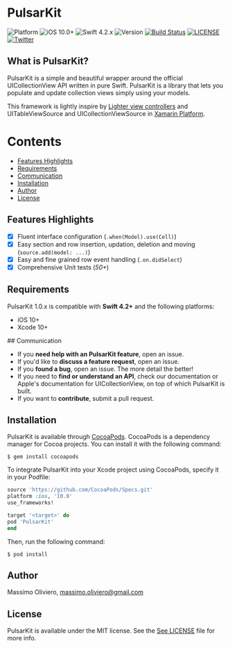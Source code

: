 # PulsarKit

![Platform](https://img.shields.io/badge/Platform-iOS-blue.svg)
![iOS 10.0+](http://img.shields.io/badge/iOS-10.0%2B-blue.svg)
![Swift 4.2.x](https://img.shields.io/badge/Swift-4.2-orange.svg)
![Version](https://img.shields.io/cocoapods/v/PulsarKit.svg?style=flat)
[![Build Status](https://travis-ci.org/maxoly/PulsarKit.svg)](https://travis-ci.org/maxoly/PulsarKit)
[![LICENSE](http://img.shields.io/badge/License-MIT-lightgrey.svg)](/LICENSE)
[![Twitter](https://img.shields.io/badge/twitter-@maxoly-blue.svg?style=flat)](http://twitter.com/maxoly)

## What is PulsarKit?
PulsarKit is a simple and beautiful wrapper around the official UICollectionView API written in pure Swift. PulsarKit is a library that lets you populate and update collection views simply using your models.

This framework is lightly inspire by [Lighter view controllers](http://objc.io/issues/1-view-controllers/lighter-view-controllers/) and UITableViewSource and UICollectionViewSource in [Xamarin Platform](https://developer.xamarin.com/guides/ios/user_interface/tables/part_1_-_table_parts_and_functionality/).

# Contents

- [Features Highlights](#features-highlights)
- [Requirements](#requirements)
- [Communication](#communication)
- [Installation](#installation)
- [Author](#author)
- [License](#license)

## Features Highlights

- [x] Fluent interface configuration (`.when(Model).use(Cell)`)
- [x] Easy section and row insertion, updation, deletion and moving (`source.add(model: ...)`)
- [x] Easy and fine grained row event handling (`.on.didSelect`)
- [x] Comprehensive Unit tests (*50+*)

## Requirements

PulsarKit 1.0.x is compatible with **Swift 4.2+** and the following platforms:

- iOS 10+
- Xcode 10+

## Communication

* If you **need help with an PulsarKit feature**, open an issue.
* If you'd like to **discuss a feature request**, open an issue.
* If you **found a bug**, open an issue. The more detail the better!
* If you need to **find or understand an API**, check our documentation or Apple's documentation for UICollectionView, on top of which PulsarKit is built.
* If you want to **contribute**, submit a pull request.

## Installation

PulsarKit is available through [CocoaPods](http://cocoapods.org). 
CocoaPods is a dependency manager for Cocoa projects. You can install it with the following command:
```shell
$ gem install cocoapods
```

To integrate PulsarKit into your Xcode project using CocoaPods, specify it in your Podfile:
```ruby
source 'https://github.com/CocoaPods/Specs.git'
platform :ios, '10.0'
use_frameworks!

target '<target>' do
pod 'PulsarKit'
end
```

Then, run the following command:
```shell
$ pod install
```

## Author

Massimo Oliviero, massimo.oliviero@gmail.com

## License

PulsarKit is available under the MIT license. See the [See LICENSE](https://github.com/maxoly/PulsarKit/blob/master/LICENSE) file for more info.
